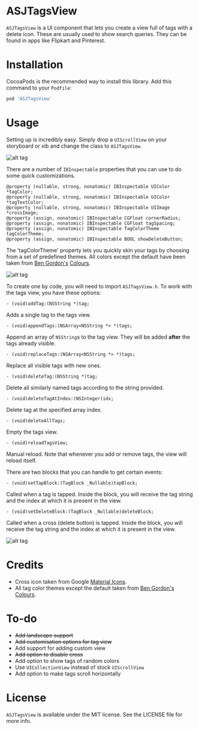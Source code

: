 # ASJTagsView

`ASJTagsView` is a UI component that lets you create a view full of tags with a delete icon. These are usually used to show search queries. They can be found in apps like Flipkart and Pinterest.

# Installation

CocoaPods is the recommended way to install this library. Add this command to your `Podfile`:

```ruby
pod 'ASJTagsView'
```

# Usage

Setting up is incredibly easy. Simply drop a `UIScrollView` on your storyboard or xib and change the class to `ASJTagsView`.

![alt tag](Images/CustomClass.png)

There are a number of `IBInspectable` properties that you can use to do some quick customizations.

```objc
@property (nullable, strong, nonatomic) IBInspectable UIColor *tagColor;
@property (nullable, strong, nonatomic) IBInspectable UIColor *tagTextColor;
@property (nullable, strong, nonatomic) IBInspectable UIImage *crossImage;
@property (assign, nonatomic) IBInspectable CGFloat cornerRadius;
@property (assign, nonatomic) IBInspectable CGFloat tagSpacing;
@property (assign, nonatomic) IBInspectable TagColorTheme tagColorTheme;
@property (assign, nonatomic) IBInspectable BOOL showDeleteButton;
```

The 'tagColorTheme' property lets you quickly skin your tags by choosing from a set of predefined themes. All colors except the default have been taken from [Ben Gordon's](https://github.com/bennyguitar) [Colours](https://github.com/bennyguitar/Colours).

![alt tag](Images/ColorThemes.png)

To create one by code, you will need to import `ASJTagsView.h`. To work with the tags view, you have these options:

```objc
- (void)addTag:(NSString *)tag;
```
Adds a single tag to the tags view.

```objc
- (void)appendTags:(NSArray<NSString *> *)tags;
```
Append an array of `NSString`s to the tag view. They will be added **after** the tags already visible.

```objc
- (void)replaceTags:(NSArray<NSString *> *)tags;
```
Replace all visible tags with new ones.

```objc
- (void)deleteTag:(NSString *)tag;
```
Delete all similarly named tags according to the string provided.

```objc
- (void)deleteTagAtIndex:(NSInteger)idx;
```
Delete tag at the specified array index.

```objc
- (void)deleteAllTags;
```
Empty the tags view.

```objc
- (void)reloadTagsView;
```
Manual reload. Note that whenever you add or remove tags, the view will reload itself.

There are two blocks that you can handle to get certain events:

```objc
- (void)setTapBlock:(TagBlock _Nullable)tapBlock;
```
Called when a tag is tapped. Inside the block, you will receive the tag string and the index at which it is present in the view.

```objc
- (void)setDeleteBlock:(TagBlock _Nullable)deleteBlock;
```
Called when a cross (delete button) is tapped. Inside the block, you will receive the tag string and the index at which it is present in the view.

![alt tag](Images/Screenshot.png)

# Credits

- Cross icon taken from Google [Material Icons](https://design.google.com/icons/#ic_clear).
- All tag color themes except the default taken from [Ben Gordon's](https://github.com/bennyguitar) [Colours](https://github.com/bennyguitar/Colours).

# To-do

- ~~Add landscape support~~
- ~~Add customisation options for tag view~~
- Add support for adding custom view
- ~~Add option to disable cross~~
- Add option to show tags of random colors
- Use `UICollectionView` instead of stock `UIScrollView`
- Add option to make tags scroll horizontally

# License

`ASJTagsView` is available under the MIT license. See the LICENSE file for more info.
